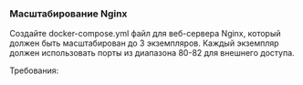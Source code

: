 
### Масштабирование Nginx

Создайте docker-compose.yml файл для веб-сервера Nginx, который должен быть масштабирован до 3 экземпляров. Каждый экземпляр должен использовать порты из диапазона 80-82 для внешнего доступа.

Требования:
